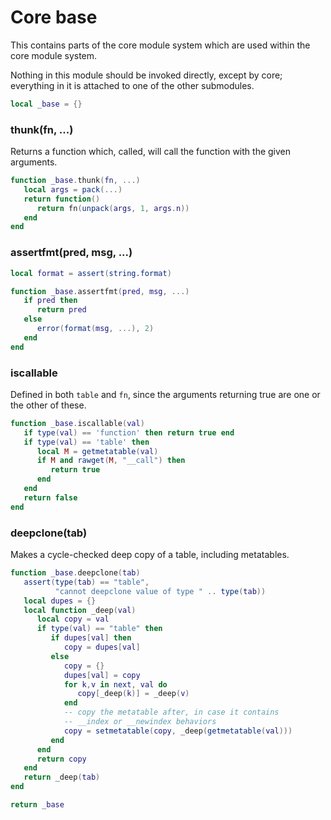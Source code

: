 # Core base


This contains parts of the core module system which are used within the core
module system\.

Nothing in this module should be invoked directly, except by core; everything
in it is attached to one of the other submodules\.

```lua
local _base = {}
```


### thunk\(fn, \.\.\.\)

Returns a function which, called, will call the function with the given
arguments\.

```lua
function _base.thunk(fn, ...)
   local args = pack(...)
   return function()
      return fn(unpack(args, 1, args.n))
   end
end
```


### assertfmt\(pred, msg, \.\.\.\)

```lua
local format = assert(string.format)

function _base.assertfmt(pred, msg, ...)
   if pred then
      return pred
   else
      error(format(msg, ...), 2)
   end
end
```


### iscallable

Defined in both `table` and `fn`, since the arguments returning true are one
or the other of these\.

```lua
function _base.iscallable(val)
   if type(val) == 'function' then return true end
   if type(val) == 'table' then
      local M = getmetatable(val)
      if M and rawget(M, "__call") then
         return true
      end
   end
   return false
end
```

### deepclone\(tab\)

Makes a cycle\-checked deep copy of a table, including metatables\.

```lua
function _base.deepclone(tab)
   assert(type(tab) == "table",
          "cannot deepclone value of type " .. type(tab))
   local dupes = {}
   local function _deep(val)
      local copy = val
      if type(val) == "table" then
         if dupes[val] then
            copy = dupes[val]
         else
            copy = {}
            dupes[val] = copy
            for k,v in next, val do
               copy[_deep(k)] = _deep(v)
            end
            -- copy the metatable after, in case it contains
            -- __index or __newindex behaviors
            copy = setmetatable(copy, _deep(getmetatable(val)))
         end
      end
      return copy
   end
   return _deep(tab)
end
```

```lua
return _base
```
